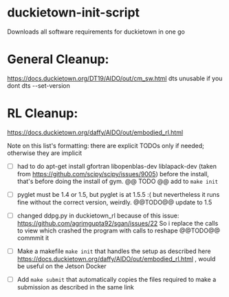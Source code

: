 # duckietown-init-script
Downloads all software requirements for duckietown in one go

# General Cleanup:
https://docs.duckietown.org/DT19/AIDO/out/cm_sw.html
dts unusable if you dont dts --set-version

# RL Cleanup:
https://docs.duckietown.org/daffy/AIDO/out/embodied_rl.html

Note on this list's formatting: there are explicit TODOs only if needed; otherwise they are implicit

- [ ] had to do apt-get install gfortran libopenblas-dev liblapack-dev (taken from https://github.com/scipy/scipy/issues/9005) before the install, that's before doing the install of gym. @@ TODO @@ add to `make init`

- [ ] pyglet must be 1.4 or 1.5, but pyglet is at 1.5.5 :( but nevertheless it runs fine without the correct version, weirdly. @@TODO@@ update to 1.5

- [ ] changed ddpg.py in duckietown_rl because of this issue: https://github.com/agrimgupta92/sgan/issues/22 So i replace the calls to view which crashed the program with calls to reshape @@TODO@@ commmit it

- [ ] Make a makefile `make init` that handles the setup as described here https://docs.duckietown.org/daffy/AIDO/out/embodied_rl.html , would be useful on the Jetson Docker

- [ ] Add `make submit` that automatically copies the files required to make a submission as described in the same link
